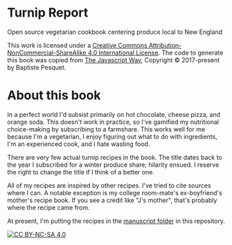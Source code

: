 # Turnip Report
Open source vegetarian cookbook centering produce local to New England

This work is licensed under a
[Creative Commons Attribution-NonCommercial-ShareAlike 4.0 International License][cc-by-nc-sa]. The code to generate this book was copied from [The Javascript Way](https://github.com/thejsway/thejsway/blob/master/README.md), Copyright © 2017-present by Baptiste Pesquet.

# About this book

In a perfect world I'd subsist primarily on hot chocolate, cheese pizza, and orange soda. This doesn't work in practice, so I've gamified my nutritional choice-making by subscribing to a farmshare. This works well for me because I'm a vegetarian, I enjoy figuring out what to do with ingredients, I'm an experienced cook, and I hate wasting food.

There are very few actual turnip recipes in the book. The title dates back to the year I subscribed for a winter produce share; hilarity ensued. I reserve the right to change the title if I think of a better one.

All of my recipes are inspired by other recipes. I've tried to cite sources where I can. A notable exception is my college room-mate's ex-boyfriend's mother's recipe book. If you see a credit like "J's mother", that's probably where the recipe came from.

At present, I'm putting the recipes in the [manuscript folder](https://github.com/HBurgiel/Turnip-Report/tree/main/manuscript) in this repository.

[![CC BY-NC-SA 4.0][cc-by-nc-sa-image]][cc-by-nc-sa]

[cc-by-nc-sa]: http://creativecommons.org/licenses/by-nc-sa/4.0/
[cc-by-nc-sa-image]: https://licensebuttons.net/l/by-nc-sa/4.0/88x31.png
